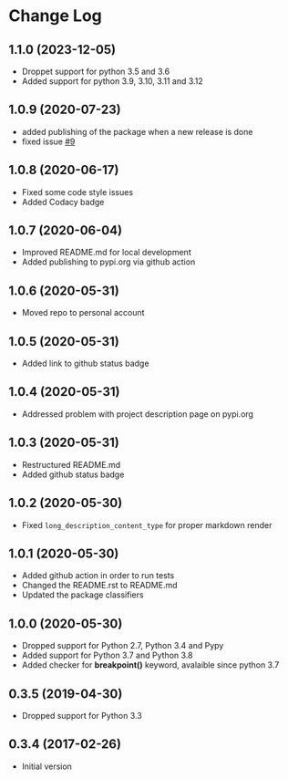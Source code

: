 # Change Log

## 1.1.0 (2023-12-05)

  * Droppet support for python 3.5 and 3.6
  * Added support for python 3.9, 3.10, 3.11 and 3.12

## 1.0.9 (2020-07-23)

  * added publishing of the package when a new release is done
  * fixed issue [#9](https://github.com/avallbona/pytest-checkipdb/issues/9)

## 1.0.8 (2020-06-17)

  * Fixed some code style issues
  * Added Codacy badge

## 1.0.7 (2020-06-04)

  * Improved README.md for local development
  * Added publishing to pypi.org via github action

## 1.0.6 (2020-05-31)

  * Moved repo to personal account

## 1.0.5 (2020-05-31)

  * Added link to github status badge

## 1.0.4 (2020-05-31)

  * Addressed problem with project description page on pypi.org

## 1.0.3 (2020-05-31)

  * Restructured README.md
  * Added github status badge

## 1.0.2 (2020-05-30)

  * Fixed `long_description_content_type` for proper markdown render

## 1.0.1 (2020-05-30)

  * Added github action in order to run tests
  * Changed the README.rst to README.md
  * Updated the package classifiers

## 1.0.0 (2020-05-30)

  * Dropped support for Python 2.7, Python 3.4 and Pypy
  * Added support for Python 3.7 and Python 3.8
  * Added checker for **breakpoint()** keyword, avalaible since python 3.7

## 0.3.5 (2019-04-30)

  * Dropped support for Python 3.3

## 0.3.4 (2017-02-26)

  * Initial version
